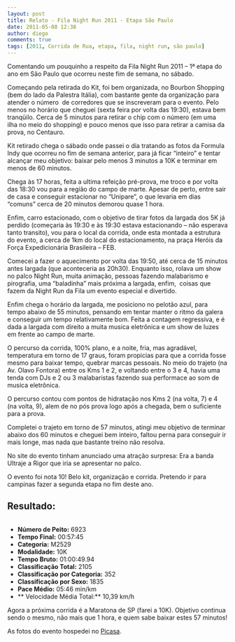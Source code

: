 ```yaml
---
layout: post
title: Relato - Fila Night Run 2011 - Etapa São Paulo
date: 2011-05-08 12:38
author: diego
comments: true
tags: [2011, Corrida de Rua, etapa, fila, night run, são paulo]
---
```

Comentando um pouquinho a respeito da Fila Night Run 2011 –  1ª etapa do ano em São Paulo que ocorreu neste fim de semana, no sábado.


<div class="moldura"><a class="lightbox cboxElement" href="http://www.diegoronan.com.br/diegoronan/wp-content/uploads/2011/05/DSC_0300-2.jpg"><img src="http://www.diegoronan.com.br/diegoronan/wp-content/uploads/2011/05/DSC_0300-2.jpg" alt=""  class="imgTitulo"  /></a></div>
Começando pela retirada do Kit, foi bem organizada, no Bourbon  Shopping (bem do lado da Palestra Itália), com bastante gente da organização  para atender o número  de corredores que  se inscreveram para o evento. Pelo menos no horário que cheguei (sexta feira  por volta das 19:30), estava bem tranqüilo. Cerca de 5 minutos para retirar o chip  com o número (em uma ilha no meio do shopping) e pouco menos que isso para  retirar a camisa da prova, no Centauro.

Kit retirado chega o sábado onde passei o dia tratando as  fotos da Formula Indy que ocorreu no fim de semana anterior, para já ficar “inteiro”  e tentar alcançar meu objetivo: baixar pelo menos 3 minutos a 10K e terminar em  menos de 60 minutos.


<div class="moldura"><a class="lightbox cboxElement" href="http://www.diegoronan.com.br/diegoronan/wp-content/uploads/2011/05/DSC_0308-2.jpg"><img src="http://www.diegoronan.com.br/diegoronan/wp-content/uploads/2011/05/DSC_0308-2.jpg"  class="imgTitulo"  alt="" /></a></div>
Chega às 17 horas, feita a ultima refeição pré-prova, me  troco e por volta das 18:30 vou para a região do campo de marte. Apesar de  perto, entre sair de casa e conseguir estacionar no “Unipare”, o que levaria em  dias “comuns” cerca de 20 minutos demorou quase 1 hora.

Enfim, carro estacionado, com o objetivo de tirar fotos da  largada dos 5K já perdido (começaria às 19:30 e às 19:30 estava estacionando –  não esperava tanto transito), vou para o local da corrida, onde esta montada a  estrutura do evento, a cerca de 1km do local do estacionamento, na praça Heróis  da Força Expedicionária Brasileira – FEB.
<div class="moldura" style="float: right;"><a class="lightbox cboxElement" href="http://www.diegoronan.com.br/diegoronan/wp-content/uploads/2011/05/DSC_0333-2.jpg"><img src="http://www.diegoronan.com.br/diegoronan/wp-content/uploads/2011/05/DSC_0333-2.jpg" alt=""  class="imgTitulo"  /></a></div>
Comecei a fazer o aquecimento por volta das 19:50, até cerca  de 15 minutos antes largada (que aconteceria as 20h30). Enquanto isso, rolava  um show no palco Night Run, muita animação, pessoas fazendo malabarismo e  pirografia, uma “baladinha” mais próxima a largada, enfim,  coisas que fazem da Night Run da Fila um  evento especial e divertido.

Enfim chega o horário da largada, me posiciono no pelotão  azul, para tempo abaixo de 55 minutos, pensando em tentar manter o ritmo da  galera e conseguir um tempo relativamente bom. Feita a contagem regressiva, e é  dada a largada com direito a muita musica eletrônica e um show de luzes em  frente ao campo de marte.


<div class="moldura"><a class="lightbox cboxElement" href="http://www.diegoronan.com.br/diegoronan/wp-content/uploads/2011/05/DSC_0336-2.jpg"><img src="http://www.diegoronan.com.br/diegoronan/wp-content/uploads/2011/05/DSC_0336-2.jpg" alt=""  class="imgTitulo"  /></a></div>
O percurso da corrida, 100% plano, e a noite, fria, mas agradável,  temperatura em torno de 17 graus, foram propicias para que a corrida fosse  mesmo para baixar tempo, quebrar marcas pessoais. No meio do trajeto (na Av.  Olavo Fontora) entre os Kms 1 e 2, e voltando entre o 3 e 4, havia uma tenda  com DJs e 2 ou 3 malabaristas fazendo sua performace ao som de musica eletrônica.

O percurso contou com pontos de hidratação nos Kms 2 (na volta,  7) e 4 (na volta, 9), alem de no pós prova logo após a chegada, bem o  suficiente para a prova.


<div class="moldura"><a class="lightbox cboxElement" href="http://www.diegoronan.com.br/diegoronan/wp-content/uploads/2011/05/DSC_0364-2.jpg"><img src="http://www.diegoronan.com.br/diegoronan/wp-content/uploads/2011/05/DSC_0364-2.jpg" alt=""  class="imgTitulo"  /></a></div>
Completei o trajeto em torno de 57 minutos, atingi meu  objetivo de terminar abaixo dos 60 minutos e cheguei bem inteiro, faltou perna  para conseguir ir mais longe, mas nada que bastante treino não resolva.

No site do evento tinham anunciado uma atração surpresa: Era  a banda Ultraje a Rigor que iria se apresentar no palco.

O evento foi nota 10! Belo kit, organização e corrida. Pretendo  ir para campinas fazer a segunda etapa no fim deste ano.
## Resultado:


<div class="moldura"><a class="lightbox cboxElement" href="http://www.diegoronan.com.br/diegoronan/wp-content/uploads/2011/05/DSC_0382_big.JPG"><img src="http://www.diegoronan.com.br/diegoronan/wp-content/uploads/2011/05/DSC_0382.jpg" alt="" /></a></div>

* **Número de Peito:** 6923
* **Tempo Final:** 00:57:45
* **Categoria:** M2529
* **Modalidade:** 10K
* **Tempo Bruto:** 01:00:49.94
* **Classificação Total:** 2105
* **Classificação por Categoria:** 352
* **Classificação por Sexo:** 1835
* **Pace Médio:** 05:46 min/km
* ** Velocidade Média Total:** 10,39 km/h

Agora a próxima corrida é a Maratona de SP (farei a 10K).  Objetivo continua sendo o mesmo, não mais que 1 hora, e quem sabe baixar estes  57 minutos!

As fotos do evento hospedei no <a href="https://picasaweb.google.com/dronan/NightRun2011?authkey=Gv1sRgCOHGhbPBpLSwCA#" target="_blank">Picasa</a>.
